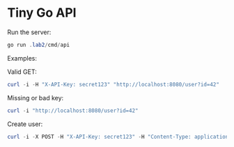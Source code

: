 # Tiny Go API

Run the server:

```powershell
go run .lab2/cmd/api
```

Examples:

Valid GET:

```powershell
curl -i -H "X-API-Key: secret123" "http://localhost:8080/user?id=42"
```

Missing or bad key:

```powershell
curl -i "http://localhost:8080/user?id=42"
```

Create user:

```powershell
curl -i -X POST -H "X-API-Key: secret123" -H "Content-Type: application/json" -d '{"name":"Alice"}' "http://localhost:8080/user"
```
